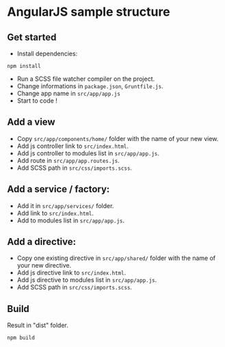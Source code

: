 # AngularJS sample structure

## Get started
- Install dependencies:
```
npm install
```

- Run a SCSS file watcher compiler on the project.
- Change informations in `package.json`, `Gruntfile.js`.
- Change app name in `src/app/app.js`
- Start to code !

## Add a view
- Copy `src/app/components/home/` folder with the name of your new view.
- Add js controller link to `src/index.html`.
- Add js controller to modules list in `src/app/app.js`.
- Add route in `src/app/app.routes.js`.
- Add SCSS path in `src/css/imports.scss`.

## Add a service / factory:
- Add it in `src/app/services/` folder.
- Add link to `src/index.html`.
- Add to modules list in `src/app/app.js`.

## Add a directive:
- Copy one existing directive in `src/app/shared/` folder with the name of your new directive.
- Add js directive link to `src/index.html`.
- Add js directive to modules list in `src/app/app.js`.
- Add SCSS path in `src/css/imports.scss`.

## Build
Result in "dist" folder.
```
npm build
```
